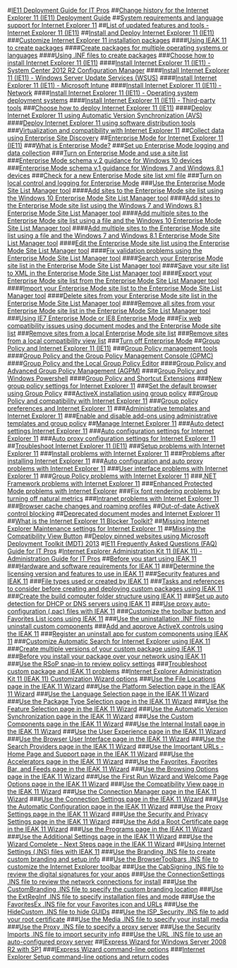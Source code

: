 #[IE11 Deployment Guide for IT Pros](ie11-deploy-guide/index.md)
##[Change history for the Internet Explorer 11 (IE11) Deployment Guide](ie11-deploy-guide/change-history-for-internet-explorer-11.md)
##[System requirements and language support for Internet Explorer 11](ie11-deploy-guide/system-requirements-and-language-support-for-ie11.md)
##[List of updated features and tools - Internet Explorer 11 (IE11)](ie11-deploy-guide/updated-features-and-tools-with-ie11.md)
##[Install and Deploy Internet Explorer 11 (IE11)](ie11-deploy-guide/install-and-deploy-ie11.md)
###[Customize Internet Explorer 11 installation packages](ie11-deploy-guide/customize-ie11-install-packages.md)
####[Using IEAK 11 to create packages](ie11-deploy-guide/using-ieak11-to-create-install-packages.md)
####[Create packages for multiple operating systems or languages](ie11-deploy-guide/create-install-packages-for-multiple-operating-systems-or-languages.md)
####[Using .INF files to create packages](ie11-deploy-guide/using-inf-files-to-create-install-packages.md)
###[Choose how to install Internet Explorer 11 (IE11)](ie11-deploy-guide/choose-how-to-install-ie11.md)
####[Install Internet Explorer 11 (IE11) - System Center 2012 R2 Configuration Manager](ie11-deploy-guide/install-ie11-using-system-center-configuration-manager.md)
####[Install Internet Explorer 11 (IE11) - Windows Server Update Services (WSUS)](ie11-deploy-guide/install-ie11-using-windows-server-update-services-wsus.md)
####[Install Internet Explorer 11 (IE11) - Microsoft Intune](ie11-deploy-guide/install-ie11-using-microsoft-intune.md)
####[Install Internet Explorer 11 (IE11) - Network](ie11-deploy-guide/install-ie11-using-the-network.md)
####[Install Internet Explorer 11 (IE11) - Operating system deployment systems](ie11-deploy-guide/install-ie11-using-operating-system-deployment-systems.md)
####[Install Internet Explorer 11 (IE11) - Third-party tools](ie11-deploy-guide/install-ie11-using-third-party-tools.md)
###[Choose how to deploy Internet Explorer 11 (IE11)](ie11-deploy-guide/choose-how-to-deploy-ie11.md)
####[Deploy Internet Explorer 11 using Automatic Version Synchronization (AVS)](ie11-deploy-guide/deploy-ie11-using-automatic-version-synchronization-avs.md)
####[Deploy Internet Explorer 11 using software distribution tools](ie11-deploy-guide/deploy-ie11-using-software-distribution-tools.md)
###[Virtualization and compatibility with Internet Explorer 11](ie11-deploy-guide/virtualization-and-compatibility-with-ie11.md)
##[Collect data using Enterprise Site Discovery](ie11-deploy-guide/collect-data-using-enterprise-site-discovery.md)
##[Enterprise Mode for Internet Explorer 11 (IE11)](ie11-deploy-guide/enterprise-mode-overview-for-ie11.md)
###[What is Enterprise Mode?](ie11-deploy-guide/what-is-enterprise-mode.md)
###[Set up Enterprise Mode logging and data collection](ie11-deploy-guide/set-up-enterprise-mode-logging-and-data-collection.md)
###[Turn on Enterprise Mode and use a site list](ie11-deploy-guide/turn-on-enterprise-mode-and-use-a-site-list.md)
###[Enterprise Mode schema v.2 guidance for Windows 10 devices](ie11-deploy-guide/enterprise-mode-schema-version-2-guidance.md)
###[Enterprise Mode schema v.1 guidance for Windows 7 and Windows 8.1 devices](ie11-deploy-guide/enterprise-mode-schema-version-1-guidance.md)
###[Check for a new Enterprise Mode site list xml file](ie11-deploy-guide/check-for-new-enterprise-mode-site-list-xml-file.md)
###[Turn on local control and logging for Enterprise Mode](ie11-deploy-guide/turn-on-local-control-and-logging-for-enterprise-mode.md)
###[Use the Enterprise Mode Site List Manager tool](ie11-deploy-guide/use-the-enterprise-mode-site-list-manager.md)
####[Add sites to the Enterprise Mode site list using the Windows 10 Enterprise Mode Site List Manager tool](ie11-deploy-guide/add-single-sites-to-enterprise-mode-site-list-using-the-version-2-enterprise-mode-tool.md)
####[Add sites to the Enterprise Mode site list using the Windows 7 and Windows 8.1 Enterprise Mode Site List Manager tool](ie11-deploy-guide/add-single-sites-to-enterprise-mode-site-list-using-the-version-1-enterprise-mode-tool.md)
####[Add multiple sites to the Enterprise Mode site list using a file and the Windows 10 Enterprise Mode Site List Manager tool](ie11-deploy-guide/add-multiple-sites-to-enterprise-mode-site-list-using-the-version-2-schema-and-enterprise-mode-tool.md)
####[Add multiple sites to the Enterprise Mode site list using a file and the Windows 7 and Windows 8.1 Enterprise Mode Site List Manager tool](ie11-deploy-guide/add-multiple-sites-to-enterprise-mode-site-list-using-the-version-1-schema-and-enterprise-mode-tool.md)
####[Edit the Enterprise Mode site list using the Enterprise Mode Site List Manager tool](ie11-deploy-guide/edit-the-enterprise-mode-site-list-using-the-enterprise-mode-site-list-manager.md)
####[Fix validation problems using the Enterprise Mode Site List Manager tool](ie11-deploy-guide/fix-validation-problems-using-the-enterprise-mode-site-list-manager.md)
####[Search your Enterprise Mode site list in the Enterprise Mode Site List Manager tool](ie11-deploy-guide/search-your-enterprise-mode-site-list-in-the-enterprise-mode-site-list-manager.md)
####[Save your site list to XML in the Enterprise Mode Site List Manager tool](ie11-deploy-guide/save-your-site-list-to-xml-in-the-enterprise-mode-site-list-manager.md)
####[Export your Enterprise Mode site list from the Enterprise Mode Site List Manager tool](ie11-deploy-guide/export-your-enterprise-mode-site-list-from-the-enterprise-mode-site-list-manager.md)
####[Import your Enterprise Mode site list to the Enterprise Mode Site List Manager tool](ie11-deploy-guide/import-into-the-enterprise-mode-site-list-manager.md)
####[Delete sites from your Enterprise Mode site list in the Enterprise Mode Site List Manager tool](ie11-deploy-guide/delete-sites-from-your-enterprise-mode-site-list-in-the-enterprise-mode-site-list-manager.md)
####[Remove all sites from your Enterprise Mode site list in the Enterprise Mode Site List Manager tool](ie11-deploy-guide/remove-all-sites-from-your-enterprise-mode-site-list-in-the-enterprise-mode-site-list-manager.md)
###[Using IE7 Enterprise Mode or IE8 Enterprise Mode](ie11-deploy-guide/using-enterprise-mode.md)
###[Fix web compatibility issues using document modes and the Enterprise Mode site list](ie11-deploy-guide/fix-compat-issues-with-doc-modes-and-enterprise-mode-site-list.md)
###[Remove sites from a local Enterprise Mode site list](ie11-deploy-guide/remove-sites-from-a-local-enterprise-mode-site-list.md)
###[Remove sites from a local compatibility view list](ie11-deploy-guide/remove-sites-from-a-local-compatibililty-view-list.md)
###[Turn off Enterprise Mode](ie11-deploy-guide/turn-off-enterprise-mode.md)
##[Group Policy and Internet Explorer 11 (IE11)](ie11-deploy-guide/group-policy-and-ie11.md)
###[Group Policy management tools](ie11-deploy-guide/group-policy-objects-and-ie11.md)
####[Group Policy and the Group Policy Management Console (GPMC)](ie11-deploy-guide/group-policy-and-group-policy-mgmt-console-ie11.md)
####[Group Policy and the Local Group Policy Editor](ie11-deploy-guide/group-policy-and-local-group-policy-editor-ie11.md)
####[Group Policy and Advanced Group Policy Management (AGPM)](ie11-deploy-guide/group-policy-and-advanced-group-policy-mgmt-ie11.md)
####[Group Policy and Windows Powershell](ie11-deploy-guide/group-policy-windows-powershell-ie11.md)
####[Group Policy and Shortcut Extensions](ie11-deploy-guide/group-policy-shortcut-extensions-ie11.md)
###[New group policy settings for Internet Explorer 11](ie11-deploy-guide/new-group-policy-settings-for-ie11.md)
###[Set the default browser using Group Policy](ie11-deploy-guide/set-the-default-browser-using-group-policy.md)
###[ActiveX installation using group policy](ie11-deploy-guide/activex-installation-using-group-policy.md)
###[Group Policy and compatibility with Internet Explorer 11](ie11-deploy-guide/group-policy-compatability-with-ie11.md)
###[Group policy preferences and Internet Explorer 11](ie11-deploy-guide/group-policy-preferences-and-ie11.md)
###[Administrative templates and Internet Explorer 11](ie11-deploy-guide/administrative-templates-and-ie11.md)
###[Enable and disable add-ons using administrative templates and group policy](ie11-deploy-guide/enable-and-disable-add-ons-using-administrative-templates-and-group-policy.md)
##[Manage Internet Explorer 11](ie11-deploy-guide/manage-ie11-overview.md)
###[Auto detect settings Internet Explorer 11](ie11-deploy-guide/auto-detect-settings-for-ie11.md)
###[Auto configuration settings for Internet Explorer 11](ie11-deploy-guide/auto-configuration-settings-for-ie11.md)
###[Auto proxy configuration settings for Internet Explorer 11](ie11-deploy-guide/auto-proxy-configuration-settings-for-ie11.md)
##[Troubleshoot Internet Explorer 11 (IE11)](ie11-deploy-guide/troubleshoot-ie11.md)
###[Setup problems with Internet Explorer 11](ie11-deploy-guide/setup-problems-with-ie11.md)
###[Install problems with Internet Explorer 11](ie11-deploy-guide/install-problems-with-ie11.md)
###[Problems after installing Internet Explorer 11](ie11-deploy-guide/problems-after-installing-ie11.md)
###[Auto configuration and auto proxy problems with Internet Explorer 11](ie11-deploy-guide/auto-configuration-and-auto-proxy-problems-with-ie11.md)
###[User interface problems with Internet Explorer 11](ie11-deploy-guide/user-interface-problems-with-ie11.md)
###[Group Policy problems with Internet Explorer 11](ie11-deploy-guide/group-policy-problems-ie11.md)
###[.NET Framework problems with Internet Explorer 11](ie11-deploy-guide/net-framework-problems-with-ie11.md)
###[Enhanced Protected Mode problems with Internet Explorer](ie11-deploy-guide/enhanced-protected-mode-problems-with-ie11.md)
###[Fix font rendering problems by turning off natural metrics](ie11-deploy-guide/turn-off-natural-metrics.md)
###[Intranet problems with Internet Explorer 11](ie11-deploy-guide/intranet-problems-and-ie11.md)
###[Browser cache changes and roaming profiles](ie11-deploy-guide/browser-cache-changes-and-roaming-profiles.md)
##[Out-of-date ActiveX control blocking](ie11-deploy-guide/out-of-date-activex-control-blocking.md)
##[Deprecated document modes and Internet Explorer 11](ie11-deploy-guide/deprecated-document-modes.md)
##[What is the Internet Explorer 11 Blocker Toolkit?](ie11-deploy-guide/what-is-the-internet-explorer-11-blocker-toolkit.md)
##[Missing Internet Explorer Maintenance settings for Internet Explorer 11](ie11-deploy-guide/missing-internet-explorer-maintenance-settings-for-ie11.md)
##[Missing the Compatibility View Button](ie11-deploy-guide/missing-the-compatibility-view-button.md)
##[Deploy pinned websites using Microsoft Deployment Toolkit (MDT) 2013](ie11-deploy-guide/deploy-pinned-sites-using-mdt-2013.md)
#[IE11 Frequently Asked Questions (FAQ) Guide for IT Pros](ie11-faq/faq-for-it-pros-ie11.md)
#[Internet Explorer Administration Kit 11 (IEAK 11) - Administration Guide for IT Pros](ie11-ieak/index.md)
##[Before you start using IEAK 11](ie11-ieak/before-you-create-custom-pkgs-ieak11.md)
###[Hardware and software requirements for IEAK 11](ie11-ieak/hardware-and-software-reqs-ieak11.md)
###[Determine the licensing version and features to use in IEAK 11](ie11-ieak/licensing-version-and-features-ieak11.md)
###[Security features and IEAK 11](ie11-ieak/security-and-ieak11.md)
###[File types used or created by IEAK 11](ie11-ieak/file-types-ieak11.md)
###[Tasks and references to consider before creating and deploying custom packages using IEAK 11](ie11-ieak/create-manage-deploy-custom-pkgs-ieak11.md)
###[Create the build computer folder structure using IEAK 11](ie11-ieak/create-build-folder-structure-ieak11.md)
###[Set up auto detection for DHCP or DNS servers using IEAK 11](ie11-ieak/auto-detection-dhcp-or-dns-servers-ieak11.md)
###[Use proxy auto-configuration (.pac) files with IEAK 11](ie11-ieak/proxy-auto-config-examples.md)
###[Customize the toolbar button and Favorites List icons using IEAK 11](ie11-ieak/guidelines-toolbar-and-favorites-list-ieak11.md)
###[Use the uninstallation .INF files to uninstall custom components](ie11-ieak/create-uninstall-inf-files-for-custom-components.md)
###[Add and approve ActiveX controls using the IEAK 11](ie11-ieak/add-and-approve-activex-controls-ieak11.md)
###[Register an uninstall app for custom components using IEAK 11](ie11-ieak/register-uninstall-app-ieak11.md)
###[Customize Automatic Search for Internet Explorer using IEAK 11](ie11-ieak/customize-automatic-search-for-ie.md)
###[Create multiple versions of your custom package using IEAK 11](ie11-ieak/create-multiple-browser-packages-ieak11.md)
###[Before you install your package over your network using IEAK 11](ie11-ieak/prep-network-install-with-ieak11.md)
###[Use the RSoP snap-in to review policy settings](ie11-ieak/rsop-snapin-for-policy-settings-ieak11.md)
###[Troubleshoot custom package and IEAK 11 problems](ie11-ieak/troubleshooting-custom-browser-pkg-ieak11.md)
##[Internet Explorer Administration Kit 11 (IEAK 11) Customization Wizard options](ie11-ieak/ieak11-wizard-custom-options.md)
###[Use the File Locations page in the IEAK 11 Wizard](ie11-ieak/file-locations-ieak11-wizard.md)
###[Use the Platform Selection page in the IEAK 11 Wizard](ie11-ieak/platform-selection-ieak11-wizard.md)
###[Use the Language Selection page in the IEAK 11 Wizard](ie11-ieak/language-selection-ieak11-wizard.md)
###[Use the Package Type Selection page in the IEAK 11 Wizard](ie11-ieak/pkg-type-selection-ieak11-wizard.md)
###[Use the Feature Selection page in the IEAK 11 Wizard](ie11-ieak/feature-selection-ieak11-wizard.md)
###[Use the Automatic Version Synchronization page in the IEAK 11 Wizard](ie11-ieak/auto-version-sync-ieak11-wizard.md)
###[Use the Custom Components page in the IEAK 11 Wizard](ie11-ieak/custom-components-ieak11-wizard.md)
###[Use the Internal Install page in the IEAK 11 Wizard](ie11-ieak/internal-install-ieak11-wizard.md)
###[Use the User Experience page in the IEAK 11 Wizard](ie11-ieak/user-experience-ieak11-wizard.md)
###[Use the Browser User Interface page in the IEAK 11 Wizard](ie11-ieak/browser-ui-ieak11-wizard.md)
###[Use the Search Providers page in the IEAK 11 Wizard](ie11-ieak/search-providers-ieak11-wizard.md)
###[Use the Important URLs - Home Page and Support page in the IEAK 11 Wizard](ie11-ieak/important-urls-home-page-and-support-ieak11-wizard.md)
###[Use the Accelerators page in the IEAK 11 Wizard](ie11-ieak/accelerators-ieak11-wizard.md)
###[Use the Favorites, Favorites Bar, and Feeds page in the IEAK 11 Wizard](ie11-ieak/favorites-favoritesbar-and-feeds-ieak11-wizard.md)
###[Use the Browsing Options page in the IEAK 11 Wizard](ie11-ieak/browsing-options-ieak11-wizard.md)
###[Use the First Run Wizard and Welcome Page Options page in the IEAK 11 Wizard](ie11-ieak/first-run-and-welcome-page-ieak11-wizard.md)
###[Use the Compatibility View page in the IEAK 11 Wizard](ie11-ieak/compat-view-ieak11-wizard.md)
###[Use the Connection Manager page in the IEAK 11 Wizard](ie11-ieak/connection-mgr-ieak11-wizard.md)
###[Use the Connection Settings page in the IEAK 11 Wizard](ie11-ieak/connection-settings-ieak11-wizard.md)
###[Use the Automatic Configuration page in the IEAK 11 Wizard](ie11-ieak/auto-config-ieak11-wizard.md)
###[Use the Proxy Settings page in the IEAK 11 Wizard](ie11-ieak/proxy-settings-ieak11-wizard.md)
###[Use the Security and Privacy Settings page in the IEAK 11 Wizard](ie11-ieak/security-and-privacy-settings-ieak11-wizard.md)
###[Use the Add a Root Certificate page in the IEAK 11 Wizard](ie11-ieak/add-root-certificate-ieak11-wizard.md)
###[Use the Programs page in the IEAK 11 Wizard](ie11-ieak/programs-ieak11-wizard.md)
###[Use the Additional Settings page in the IEAK 11 Wizard](ie11-ieak/additional-settings-ieak11-wizard.md)
###[Use the Wizard Complete - Next Steps page in the IEAK 11 Wizard](ie11-ieak/wizard-complete-ieak11-wizard.md)
##[Using Internet Settings (.INS) files with IEAK 11](ie11-ieak/using-internet-settings-ins-files.md)
###[Use the Branding .INS file to create custom branding and setup info](ie11-ieak/branding-ins-file-setting.md)
###[Use the BrowserToolbars .INS file to customize the Internet Explorer toolbar](ie11-ieak/browsertoolbars-ins-file-setting.md)
###[Use the CabSigning .INS file to review the digital signatures for your apps](ie11-ieak/cabsigning-ins-file-setting.md)
###[Use the ConnectionSettings .INS file to review the network connections for install](ie11-ieak/connectionsettings-ins-file-setting.md)
###[Use the CustomBranding .INS file to specify the custom branding location](ie11-ieak/custombranding-ins-file-setting.md)
###[Use the ExtRegInf .INS file to specify installation files and mode](ie11-ieak/extreginf-ins-file-setting.md)
###[Use the FavoritesEx .INS file for your Favorites icon and URLs](ie11-ieak/favoritesex-ins-file-setting.md)
###[Use the HideCustom .INS file to hide GUIDs](ie11-ieak/hidecustom-ins-file-setting.md)
###[Use the ISP_Security .INS file to add your root certificate](ie11-ieak/isp-security-ins-file-setting.md)
###[Use the Media .INS file to specify your install media](ie11-ieak/media-ins-file-setting.md)
###[Use the Proxy .INS file to specify a proxy server](ie11-ieak/proxy-ins-file-setting.md)
###[Use the Security Imports .INS file to import security info](ie11-ieak/security-imports-ins-file-setting.md)
###[Use the URL .INS file to use an auto-configured proxy server](ie11-ieak/url-ins-file-setting.md)
##[IExpress Wizard for Windows Server 2008 R2 with SP1](ie11-ieak/iexpress-wizard-for-win-server.md)
###[IExpress Wizard command-line options](ie11-ieak/iexpress-command-line-options.md)
###[Internet Explorer Setup command-line options and return codes](ie11-ieak/ie-setup-command-line-options-and-return-codes.md)